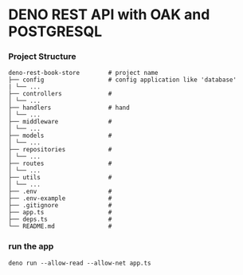# DENO REST API with OAK and POSTGRESQL

### Project Structure

    deno-rest-book-store        # project name
    ├── config                  # config application like 'database'
    | └── ...
    ├── controllers             #
    │ └── ...
    ├── handlers                # hand
    │ └── ...
    ├── middleware              #
    │ └── ...
    ├── models                  #
    │ └── ...
    ├── repositories            #
    │ └── ...
    ├── routes                  #
    │ └── ...
    ├── utils                   #
    │ └── ...
    ├── .env                    #
    ├── .env-example            #
    ├── .gitignore              #
    ├── app.ts                  #
    ├── deps.ts                 #
    └── README.md               #

### run the app

    deno run --allow-read --allow-net app.ts
